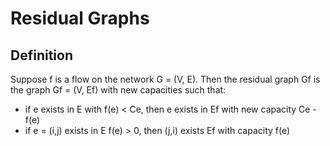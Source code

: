 # Residual Graphs

## Definition

Suppose f is a flow on the network G = (V, E). Then the residual graph Gf is the graph Gf = (V, Ef) with new capacities such that:

* if e exists in E with f(e) < Ce, then e exists in Ef with new capacity Ce - f(e)
* if e = (i,j) exists in E f(e) > 0, then (j,i) exists Ef with capacity f(e)
